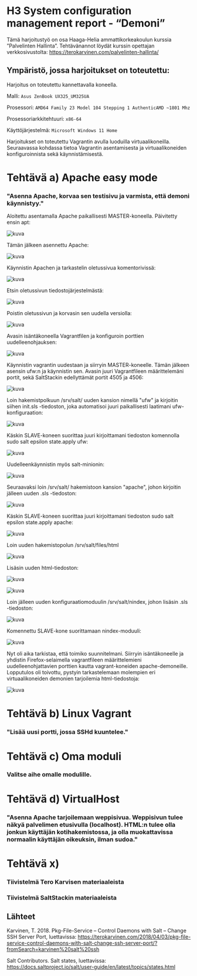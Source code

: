 # H3 System configuration management report - “Demoni”

Tämä harjoitustyö on osa Haaga-Helia ammattikorkeakoulun kurssia ”Palvelinten Hallinta”. 
Tehtävänannot löydät kurssin opettajan verkkosivustolta: https://terokarvinen.com/palvelinten-hallinta/

## Ympäristö, jossa harjoitukset on toteutettu:

Harjoitus on toteutettu kannettavalla koneella.

Malli: `Asus ZenBook UX325_UM325UA`

Prosessori: `AMD64 Family 23 Model 104 Stepping 1 AuthenticAMD ~1801 Mhz`

Prosessoriarkkitehtuuri: `x86-64`

Käyttöjärjestelmä: `Microsoft Windows 11 Home`

Harjoitukset on toteutettu Vagrantin avulla luoduilla virtuaalikoneilla. Seuraavassa kohdassa tietoa Vagrantin asentamisesta ja virtuaalikoneiden konfiguroinnista sekä käynnistämisestä.

# Tehtävä a) Apache easy mode
### "Asenna Apache, korvaa sen testisivu ja varmista, että demoni käynnistyy."

Aloitettu asentamalla Apache paikallisesti MASTER-koneella.
Päivitetty ensin apt:

![kuva](https://github.com/user-attachments/assets/8263e805-7231-465a-abeb-0148b609e902)

Tämän jälkeen asennettu Apache:

![kuva](https://github.com/user-attachments/assets/2ae1bfb8-d214-4ccf-a01b-ec06929f8633)

Käynnistin Apachen ja tarkastelin oletussivua komentorivissä:

![kuva](https://github.com/user-attachments/assets/ff8d67f2-ba29-47b4-a49e-efde3f281549)

Etsin oletussivun tiedostojärjestelmästä:

![kuva](https://github.com/user-attachments/assets/456cc3e4-8bc9-423c-be0a-2b8aab78befa)

Poistin oletussivun ja korvasin sen uudella versiolla:

![kuva](https://github.com/user-attachments/assets/a64fc5ed-f72d-4783-a2e1-4b2b5b9a8525)

Avasin isäntäkoneella Vagrantfilen ja konfiguroin porttien uudelleenohjauksen:

![kuva](https://github.com/user-attachments/assets/95900b54-1592-4fae-9b16-c7a08fe133bb)

Käynnistin vagrantin uudestaan ja siirryin MASTER-koneelle. Tämän jälkeen asensin ufw:n ja käynnistin sen. Avasin juuri Vagrantfileen määrittelemäni portit, sekä SaltStackin edellyttämät portit 4505 ja 4506:

![kuva](https://github.com/user-attachments/assets/6e08327e-eddc-4c58-b9f6-c4147dfb8776)

Loin hakemistpolkuun /srv/salt/ uuden kansion nimellä "ufw" ja kirjoitin siihen init.sls -tiedoston, joka automatisoi juuri paikallisesti laatimani ufw-konfiguraation:

![kuva](https://github.com/user-attachments/assets/44ff3dc6-a098-4f56-a942-c1a06922fc57)

Käskin SLAVE-koneen suorittaa juuri kirjoittamani tiedoston komennolla sudo salt epsilon state.apply ufw:

![kuva](https://github.com/user-attachments/assets/c4f8cc3e-3e93-4998-8637-21548364bb25)

Uudelleenkäynnistin myös salt-minionin:

![kuva](https://github.com/user-attachments/assets/730a42a1-0918-4057-8fb8-2ca638bc3994)

Seuraavaksi loin /srv/salt/ hakemistoon kansion "apache", johon kirjoitin jälleen uuden .sls -tiedoston:

![kuva](https://github.com/user-attachments/assets/074fe856-b4b9-45c7-8b58-1d05f793df8e)

Käskin SLAVE-koneen suorittaa juuri kirjoittamani tiedoston sudo salt epsilon state.apply apache:

![kuva](https://github.com/user-attachments/assets/020ed4a3-8fbf-4f77-bafa-1d2406856d6b)

Loin uuden hakemistopolun /srv/salt/files/html

![kuva](https://github.com/user-attachments/assets/746314a3-a96a-48a4-8c0e-d54cbf4c7955)

Lisäsin uuden html-tiedoston:

![kuva](https://github.com/user-attachments/assets/b5e15890-7717-4c79-be16-54343323d32f)

![kuva](https://github.com/user-attachments/assets/2cdc7ca6-73f4-45c5-aea4-3dcc26a8d5ff)

Loin jälleen uuden konfiguraatiomoduulin /srv/salt/nindex, johon lisäsin .sls -tiedoston:

![kuva](https://github.com/user-attachments/assets/e66db1f4-e499-437e-8904-df420c0d7b9b)

Komennettu SLAVE-kone suorittamaan nindex-moduuli:

![kuva](https://github.com/user-attachments/assets/62bce508-e7dc-4fc4-b2a4-dd56bfcde330)

Nyt oli aika tarkistaa, että toimiko suunnitelmani. Siirryin isäntäkoneelle ja yhdistin Firefox-selaimella vagrantfileen määrittelemieni uudelleenohjattavien porttien kautta vagrant-koneiden apache-demoneille. Lopputulos oli toivottu, pystyin tarkastelemaan molempien eri virtuaalikoneiden demonien tarjoilemia html-tiedostoja:

![kuva](https://github.com/user-attachments/assets/a09c9aa7-634e-4a87-98d8-911ebf65a6bb)


# Tehtävä b) Linux Vagrant
### "Lisää uusi portti, jossa SSHd kuuntelee."


# Tehtävä c) Oma moduli
### Valitse aihe omalle modulille.


# Tehtävä d) VirtualHost
### "Asenna Apache tarjoilemaan weppisivua. Weppisivun tulee näkyä palvelimen etusivulla (localhost). HTML:n tulee olla jonkun käyttäjän kotihakemistossa, ja olla muokattavissa normaalin käyttäjän oikeuksin, ilman sudoa."

# Tehtävä x)
### Tiivistelmä Tero Karvisen materiaaleista

### Tiivistelmä SaltStackin materiaaleista

## Lähteet

Karvinen, T. 2018. Pkg-File-Service – Control Daemons with Salt – Change SSH Server Port, luettavissa: https://terokarvinen.com/2018/04/03/pkg-file-service-control-daemons-with-salt-change-ssh-server-port/?fromSearch=karvinen%20salt%20ssh

Salt Contributors. Salt states, luettavissa: https://docs.saltproject.io/salt/user-guide/en/latest/topics/states.html

